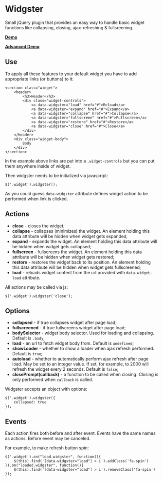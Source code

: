Widgster
======================

Small jQuery plugin that provides an easy way to handle basic widget functions like collapsing, closing, ajax-refreshing & fullsreening.

**[Demo](http://widgster.flatlogic.com/demo/index.html)**

**[Advanced Demo](http://demo.flatlogic.com/3.9.0/dark/grid_live.html)**

Use
------------


To apply all these features to your default widget you have to add appropriate links (or buttons) to it:

    <section class="widget">
        <header>
            <h3>Header</h3>
            <div class="widget-controls">
                <a data-widgster="load" href="#">Reload</a>
                <a data-widgster="expand" href="#">Expand</a>
                <a data-widgster="collapse" href="#">Collapse</a>
                <a data-widgster="fullscreen" href="#">Fullscreen</a>
                <a data-widgster="restore" href="#">Restore</a>
                <a data-widgster="close" href="#">Close</a>
            </div>
        </header>
        <div class="widget-body">
            Body
        </div>
    </section>

In the example above links are put into a `.widget-controls` but you can put them anywhere inside of widget.

Then widgster needs to be initialized via javascript:

    $('.widget').widgster();
    
As you could guess `data-widgster` attribute defines widget action to be performed when link is clicked.

Actions
------------

*   **close** - closes the widget;
*   **collapse** - collapses (minimizes) the widget. An element holding this data attribute will be hidden when widget gets expanded;
*   **expand** - expands the widget. An element holding this data attribute will be hidden when widget gets collapsed;
*   **fullscreen** - fullscreens the widget. An element holding this data attribute will be hidden when widget gets restored;
*   **restore** - restores the widget back to its position. An element holding this data attribute will be hidden when widget gets fullscreened;
*   **load** - reloads widget content from the url provided with `data-widget-load` attribute.

All actions may be called via js:

    $('.widget').widgster('close');
    
Options
------------

*   **collapsed** - if true collapses widget after page load;
*   **fullscreened** - if true fullscreens widget after page load;
*   **bodySelector** - widget body selector. Used for loading and collapsing. Default is `.body`;
*   **load** - an url to fetch widget body from. Default is `undefined`;
*   **showLoader** - whether to show a loader when ajax refresh performed. Default is `true`;
*   **autoload** - whether to automatically perform ajax refresh after page load. May be set to an integer value. If set, for example, to 2000 will refresh the widget every 2 seconds. Default is `false`;
*   **closePrompt(callback)** - a function to be called when closing. Closing is only performed when `callback` is called.

Widgster accepts an object with options:

    $('.widget').widgster({
        collapsed: true
    });
    
Events
------------

Each action fires both before and after event. Events have the same names as actions. Before event may be canceled.

For example, to make refresh button spin:

    $('.widget').on("load.widgster", function(){
        $(this).find('[data-widgster="load"] > i').addClass('fa-spin')
    }).on("loaded.widgster", function(){
        $(this).find('[data-widgster="load"] > i').removeClass('fa-spin')
    });
